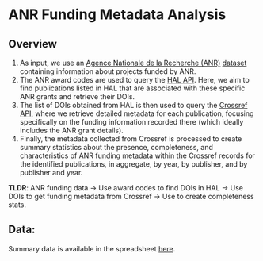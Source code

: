# ANR Funding Metadata Analysis

## Overview

1. As input, we use an [Agence Nationale de la Recherche (ANR)](https://anr.fr) [dataset](https://dataanr.opendatasoft.com/explore/dataset/20-ans-de-l-anr-liste-projets-plan-d-action_2005-a-2024/table/) containing information about projects funded by ANR.
2. The ANR award codes are used to query the [HAL API](https://api.archives-ouvertes.fr/docs). Here, we aim to find publications listed in HAL that are associated with these specific ANR grants and retrieve their DOIs.
3. The list of DOIs obtained from HAL is then used to query the [Crossref API](https://www.crossref.org/documentation/retrieve-metadata/rest-api/), where we retrieve detailed metadata for each publication, focusing specifically on the funding information recorded there (which ideally includes the ANR grant details).
4. Finally, the metadata collected from Crossref is processed to create summary statistics about the presence, completeness, and characteristics of ANR funding metadata within the Crossref records for the identified publications, in aggregate, by year, by publisher, and by publisher and year.

**TLDR**: ANR funding data -> Use award codes to find DOIs in HAL -> Use DOIs to get funding metadata from Crossref -> Use to create completeness stats.

## Data:

Summary data is available in the spreadsheet [here](https://docs.google.com/spreadsheets/d/1-wnkbKpirMUf6O4okM5BQKZL6elqTtmG/edit?usp=sharing&ouid=112957560476919577575&rtpof=true&sd=true).


